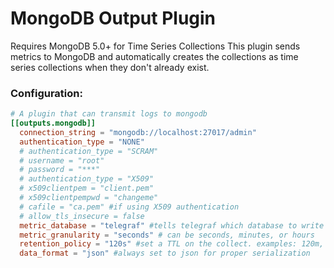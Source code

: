 # MongoDB Output Plugin

Requires MongoDB 5.0+ for Time Series Collections
This plugin sends metrics to MongoDB and automatically creates the collections as time series collections when they don't already exist.

### Configuration:

```toml
# A plugin that can transmit logs to mongodb
[[outputs.mongodb]]
  connection_string = "mongodb://localhost:27017/admin"
  authentication_type = "NONE"
  # authentication_type = "SCRAM"
  # username = "root"
  # password = "***"
  # authentication_type = "X509"
  # x509clientpem = "client.pem"
  # x509clientpempwd = "changeme"
  # cafile = "ca.pem" #if using X509 authentication
  # allow_tls_insecure = false
  metric_database = "telegraf" #tells telegraf which database to write metrics to. collections are automatically created as time series collections
  metric_granularity = "seconds" # can be seconds, minutes, or hours
  retention_policy = "120s" #set a TTL on the collect. examples: 120m, 24h, or 15d
  data_format = "json" #always set to json for proper serialization
```